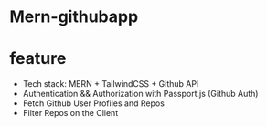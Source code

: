 ﻿# Mern-githubapp

# feature 

* Tech stack: MERN + TailwindCSS + Github API
* Authentication && Authorization with Passport.js (Github Auth)
* Fetch Github User Profiles and Repos
* Filter Repos on the Client

